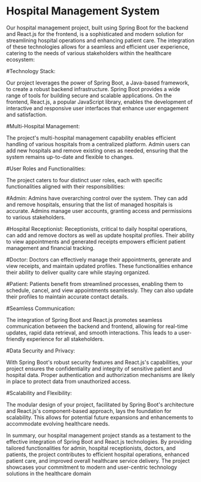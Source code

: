 
# Hospital Management System

Our hospital management project, built using Spring Boot for the backend and React.js for the frontend, is a sophisticated and modern solution for streamlining hospital operations and enhancing patient care. The integration of these technologies allows for a seamless and efficient user experience, catering to the needs of various stakeholders within the healthcare ecosystem:

#Technology Stack:

   Our project leverages the power of Spring Boot, a Java-based framework, to create a robust backend infrastructure. Spring Boot provides a wide range of tools for building secure and scalable applications. On the frontend, React.js, a popular JavaScript library, enables the development of interactive and responsive user interfaces that enhance user engagement and satisfaction.

#Multi-Hospital Management:
   
   The project's multi-hospital management capability enables efficient handling of various hospitals from a centralized platform. Admin users can add new hospitals and remove existing ones as needed, ensuring that the system remains up-to-date and flexible to changes.


#User Roles and Functionalities:

The project caters to four distinct user roles, each with specific functionalities aligned with their responsibilities:

#Admin: 
Admins have overarching control over the system. They can add and remove hospitals, ensuring that the list of managed hospitals is accurate. Admins manage user accounts, granting access and permissions to various stakeholders.

#Hospital Receptionist: 
Receptionists, critical to daily hospital operations, can add and remove doctors as well as update hospital profiles. Their ability to view appointments and generated receipts empowers efficient patient management and financial tracking.

#Doctor: 
Doctors can effectively manage their appointments, generate and view receipts, and maintain updated profiles. These functionalities enhance their ability to deliver quality care while staying organized.

#Patient: 
Patients benefit from streamlined processes, enabling them to schedule, cancel, and view appointments seamlessly. They can also update their profiles to maintain accurate contact details.

#Seamless Communication:

The integration of Spring Boot and React.js promotes seamless communication between the backend and frontend, allowing for real-time updates, rapid data retrieval, and smooth interactions. This leads to a user-friendly experience for all stakeholders.

#Data Security and Privacy:

With Spring Boot's robust security features and React.js's capabilities, your project ensures the confidentiality and integrity of sensitive patient and hospital data. Proper authentication and authorization mechanisms are likely in place to protect data from unauthorized access.

#Scalability and Flexibility:

The modular design of your project, facilitated by Spring Boot's architecture and React.js's component-based approach, lays the foundation for scalability. This allows for potential future expansions and enhancements to accommodate evolving healthcare needs.

In summary, our hospital management project stands as a testament to the effective integration of Spring Boot and React.js technologies. By providing tailored functionalities for admin, hospital receptionists, doctors, and patients, the project contributes to efficient hospital operations, enhanced patient care, and improved overall healthcare service delivery. The project showcases your commitment to modern and user-centric technology solutions in the healthcare domain
